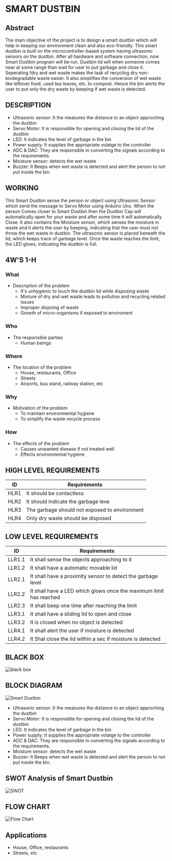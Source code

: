 # SMART DUSTBIN
## Abstract
The main objective of the project is to design a smart dustbin which will help in keeping our environment clean and also eco-friendly. This smart dustbin is built on the microcontroller-based system having ultrasonic sensors on the dustbin. After all hardware and software connection, now Smart Dustbin program will be run. Dustbin lid will when someone comes near at some range than wait for user to put garbage and close it. Seperating fdry and wet waste makes the task of recycling dry non-biodegradable waste easier. It also simplifies the conversion of wet waste like leftover food, used tea leaves, etc. to compost. Hence the bin alerts the user to put only the dry waste by beeping if wet waste is detected. 

## DESCRIPTION
* Ultrasonic sensor: It the measures the distance to an object approching the dustbin
* Servo Motor: It is responsible for opening and closing the lid of the dustbin
* LED: It indicates the level of garbage in the bin
* Power supply: It supplies the appropriate volatge to the controller 
* ADC & DAC: They are responsible in converting the signals according to the requirements.
* Moisture sensor: detects the wet waste
* Buzzer: It Beeps when wet waste is detected and alert the person to not put inside the bin. 

## WORKING
This Smart Dustbin sense the person or object using Ultrasonic Sensor which send the message to Servo Motor using Arduino Uno. When the person Comes closer to Smart Dustbin then the Dustbin Cap will automatically open for your waste and after some time it will automatically Close. It also contains the Moisture sensor, which senses the moisture in waste and it alerts the user by beeping, indicating that the user must not throw the wet waste in dustbin. The ultrasonic sensor is placed beneath the lid, which keeps track of garbage level. Once the waste reaches the limit, the LED glows, indicating the dustbin is full.

## 4W'S 1-H
### What
* Description of the problem
    * It's unhygienic to touch the dustbin lid while disposing waste
    * Mixture of dry and wet waste leads to pollution and recycling related issues
    * Improper dispoing of waste
    * Growth of micro-organisms if exposed to enviroment

### Who
* The responsible parties
    * Human beings

### Where
* The location of the problem
    * House, restaurants, Office
    * Streets
    * Airports, bus stand, railway station, etc

### Why
* Motivation of the problem
    * To maintain environmental hygiene
    * To simplify the waste recycle process

### How
* The effects of the problem
    * Causes unwanted disease if not treated well
    * Effects environmental hygiene


## HIGH LEVEL REQUIREMENTS
|ID  | Requirements|
|----|-------------|
|HLR1| It should be contactless|
|HLR2| It should indicate the garbage leve|
|HLR3| The garbage should not exposed to environment|
|HLR4| Only dry waste should be disposed|

## LOW LEVEL REQUIREMENTS
|ID|Requirements|
|--|------------|
|LLR1.1|It shall sense the objects approaching to it|
|LLR1.2|It shall have a automatic movable lid|
|LLR2.1|It shall have a proximity sensor to detect the garbage level|
|LLR2.2|It shall have a LED which glows once the maximum limit has reached|
|LLR2.3|It shall beep one time after reaching the limit|
|LLR3.1|It shall have a sliding lid to open and close|
|LLR3.2|It is closed when no object is detected| 
|LLR4.1|It shall alert the user if moisture is detected|
|LLR4.2|It Shal close the lid within a sec if moisture is detected| 

## BLACK BOX
![black box](https://user-images.githubusercontent.com/66207959/155751660-a6866e84-0b95-4a86-9620-61af23251d8f.PNG)

## BLOCK DIAGRAM
![Smart Dustbin](https://user-images.githubusercontent.com/66207959/155756754-2cb0eb5b-370b-48fe-988b-02b93e91fb0b.png)

* Ultrasonic sensor: It the measures the distance to an object approching the dustbin
* Servo Motor: It is responsible for opening and closing the lid of the dustbin
* LED: It indicates the level of garbage in the bin
* Power supply: It supplies the appropriate volatge to the controller 
* ADC & DAC: They are responsible in converting the signals according to the requirements.
* Moisture sensor: detects the wet waste
* Buzzer: It Beeps when wet waste is detected and alert the person to not put inside the bin. 

## SWOT Analysis of Smart Dustbin
![SWOT](https://user-images.githubusercontent.com/66207959/155830903-f6923aa8-e2b4-4c05-ab9c-2143efa07a93.PNG)

## FLOW CHART
![Flow Chart](https://user-images.githubusercontent.com/66207959/155759696-8e7f3e6b-8701-40a2-9aff-9abe6b48f3d6.png)

## Applications
* House, Office, restaurants
* Streets, etc 
